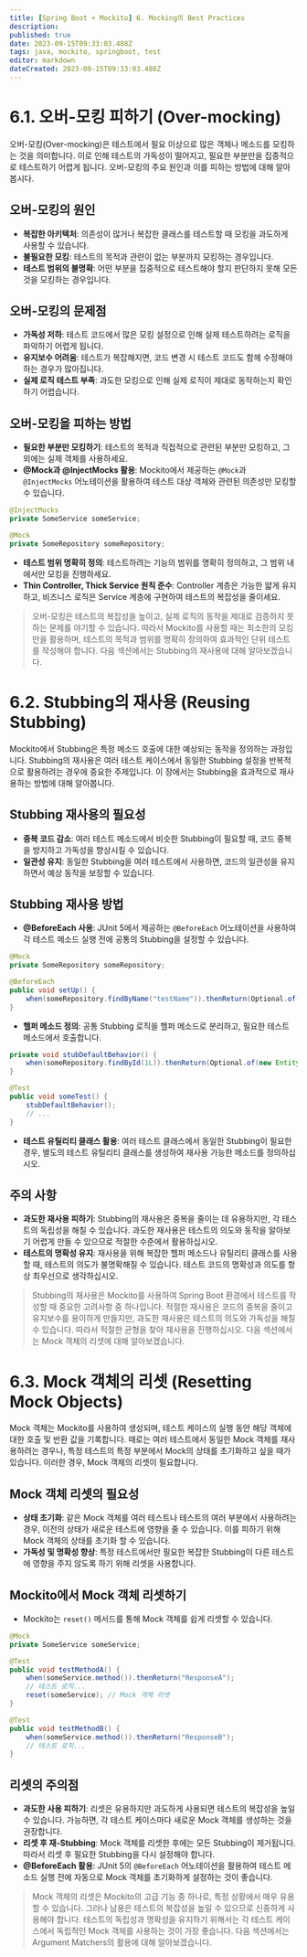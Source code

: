 ```yaml
---
title: [Spring Boot + Mockito] 6. Mocking의 Best Practices
description: 
published: true
date: 2023-09-15T09:33:03.488Z
tags: java, mockito, springboot, test
editor: markdown
dateCreated: 2023-09-15T09:33:03.488Z
---
```


# 6.1. 오버-모킹 피하기 (Over-mocking)

오버-모킹(Over-mocking)은 테스트에서 필요 이상으로 많은 객체나 메소드를 모킹하는 것을 의미합니다. 이로 인해 테스트의 가독성이 떨어지고, 필요한 부분만을 집중적으로 테스트하기 어렵게 됩니다. 오버-모킹의 주요 원인과 이를 피하는 방법에 대해 알아봅시다.

## 오버-모킹의 원인
- **복잡한 아키텍처**: 의존성이 많거나 복잡한 클래스를 테스트할 때 모킹을 과도하게 사용할 수 있습니다.
- **불필요한 모킹**: 테스트의 목적과 관련이 없는 부분까지 모킹하는 경우입니다.
- **테스트 범위의 불명확**: 어떤 부분을 집중적으로 테스트해야 할지 판단하지 못해 모든 것을 모킹하는 경우입니다.

## 오버-모킹의 문제점

- **가독성 저하**: 테스트 코드에서 많은 모킹 설정으로 인해 실제 테스트하려는 로직을 파악하기 어렵게 됩니다.
- **유지보수 어려움**: 테스트가 복잡해지면, 코드 변경 시 테스트 코드도 함께 수정해야 하는 경우가 많아집니다.
- **실제 로직 테스트 부족**: 과도한 모킹으로 인해 실제 로직이 제대로 동작하는지 확인하기 어렵습니다.

## 오버-모킹을 피하는 방법

- **필요한 부분만 모킹하기**: 테스트의 목적과 직접적으로 관련된 부분만 모킹하고, 그 외에는 실제 객체를 사용하세요.
- **@Mock과 @InjectMocks 활용**: Mockito에서 제공하는 `@Mock`과 `@InjectMocks` 어노테이션을 활용하여 테스트 대상 객체와 관련된 의존성만 모킹할 수 있습니다.

```java
@InjectMocks
private SomeService someService;

@Mock
private SomeRepository someRepository;
```

- **테스트 범위 명확히 정의**: 테스트하려는 기능의 범위를 명확히 정의하고, 그 범위 내에서만 모킹을 진행하세요.
- **Thin Controller, Thick Service 원칙 준수**: Controller 계층은 가능한 얇게 유지하고, 비즈니스 로직은 Service 계층에 구현하여 테스트의 복잡성을 줄이세요.

> 오버-모킹은 테스트의 복잡성을 높이고, 실제 로직의 동작을 제대로 검증하지 못하는 문제를 야기할 수 있습니다. 따라서 Mockito를 사용할 때는 최소한의 모킹만을 활용하며, 테스트의 목적과 범위를 명확히 정의하여 효과적인 단위 테스트를 작성해야 합니다. 다음 섹션에서는 Stubbing의 재사용에 대해 알아보겠습니다.

# 6.2. Stubbing의 재사용 (Reusing Stubbing)

Mockito에서 Stubbing은 특정 메소드 호출에 대한 예상되는 동작을 정의하는 과정입니다. Stubbing의 재사용은 여러 테스트 케이스에서 동일한 Stubbing 설정을 반복적으로 활용하려는 경우에 중요한 주제입니다. 이 장에서는 Stubbing을 효과적으로 재사용하는 방법에 대해 알아봅니다.

## Stubbing 재사용의 필요성

- **중복 코드 감소**: 여러 테스트 메소드에서 비슷한 Stubbing이 필요할 때, 코드 중복을 방지하고 가독성을 향상시킬 수 있습니다.
- **일관성 유지**: 동일한 Stubbing을 여러 테스트에서 사용하면, 코드의 일관성을 유지하면서 예상 동작을 보장할 수 있습니다.

## Stubbing 재사용 방법
- **@BeforeEach 사용**: JUnit 5에서 제공하는 `@BeforeEach` 어노테이션을 사용하여 각 테스트 메소드 실행 전에 공통의 Stubbing을 설정할 수 있습니다.

```java
@Mock
private SomeRepository someRepository;

@BeforeEach
public void setUp() {
    when(someRepository.findByName("testName")).thenReturn(Optional.of(new Entity()));
}
```

- **헬퍼 메소드 정의**: 공통 Stubbing 로직을 헬퍼 메소드로 분리하고, 필요한 테스트 메소드에서 호출합니다.

```java
private void stubDefaultBehavior() {
    when(someRepository.findById(1L)).thenReturn(Optional.of(new Entity()));
}

@Test
public void someTest() {
    stubDefaultBehavior();
    // ...
}
```

- **테스트 유틸리티 클래스 활용**: 여러 테스트 클래스에서 동일한 Stubbing이 필요한 경우, 별도의 테스트 유틸리티 클래스를 생성하여 재사용 가능한 메소드를 정의하십시오.

## 주의 사항

- **과도한 재사용 피하기**: Stubbing의 재사용은 중복을 줄이는 데 유용하지만, 각 테스트의 독립성을 해칠 수 있습니다. 과도한 재사용은 테스트의 의도와 동작을 알아보기 어렵게 만들 수 있으므로 적절한 수준에서 활용하십시오.
- **테스트의 명확성 유지**: 재사용을 위해 복잡한 헬퍼 메소드나 유틸리티 클래스를 사용할 때, 테스트의 의도가 불명확해질 수 있습니다. 테스트 코드의 명확성과 의도를 항상 최우선으로 생각하십시오.

> Stubbing의 재사용은 Mockito를 사용하여 Spring Boot 환경에서 테스트를 작성할 때 중요한 고려사항 중 하나입니다. 적절한 재사용은 코드의 중복을 줄이고 유지보수를 용이하게 만들지만, 과도한 재사용은 테스트의 의도와 가독성을 해칠 수 있습니다. 따라서 적절한 균형을 찾아 재사용을 진행하십시오. 다음 섹션에서는 Mock 객체의 리셋에 대해 알아보겠습니다.

# 6.3. Mock 객체의 리셋 (Resetting Mock Objects)

Mock 객체는 Mockito를 사용하여 생성되며, 테스트 케이스의 실행 동안 해당 객체에 대한 호출 및 반환 값을 기록합니다. 때로는 여러 테스트에서 동일한 Mock 객체를 재사용하려는 경우나, 특정 테스트의 특정 부분에서 Mock의 상태를 초기화하고 싶을 때가 있습니다. 이러한 경우, Mock 객체의 리셋이 필요합니다.

## Mock 객체 리셋의 필요성

- **상태 초기화**: 같은 Mock 객체를 여러 테스트나 테스트의 여러 부분에서 사용하려는 경우, 이전의 상태가 새로운 테스트에 영향을 줄 수 있습니다. 이를 피하기 위해 Mock 객체의 상태를 초기화 할 수 있습니다.
- **가독성 및 명확성 향상**: 특정 테스트에서만 필요한 복잡한 Stubbing이 다른 테스트에 영향을 주지 않도록 하기 위해 리셋을 사용합니다.

## Mockito에서 Mock 객체 리셋하기

- Mockito는 `reset()` 메서드를 통해 Mock 객체를 쉽게 리셋할 수 있습니다.

```java
@Mock
private SomeService someService;

@Test
public void testMethodA() {
    when(someService.method()).thenReturn("ResponseA");
    // 테스트 로직...
    reset(someService); // Mock 객체 리셋
}

@Test
public void testMethodB() {
    when(someService.method()).thenReturn("ResponseB");
    // 테스트 로직...
}
```

## 리셋의 주의점

- **과도한 사용 피하기**: 리셋은 유용하지만 과도하게 사용되면 테스트의 복잡성을 높일 수 있습니다. 가능하면, 각 테스트 케이스마다 새로운 Mock 객체를 생성하는 것을 권장합니다.
- **리셋 후 재-Stubbing**: Mock 객체를 리셋한 후에는 모든 Stubbing이 제거됩니다. 따라서 리셋 후 필요한 Stubbing을 다시 설정해야 합니다.
- **@BeforeEach 활용**: JUnit 5의 `@BeforeEach` 어노테이션을 활용하여 테스트 메소드 실행 전에 자동으로 Mock 객체를 초기화하게 설정하는 것이 좋습니다.


> Mock 객체의 리셋은 Mockito의 고급 기능 중 하나로, 특정 상황에서 매우 유용할 수 있습니다. 그러나 남용은 테스트의 복잡성을 높일 수 있으므로 신중하게 사용해야 합니다. 테스트의 독립성과 명확성을 유지하기 위해서는 각 테스트 케이스에서 독립적인 Mock 객체를 사용하는 것이 가장 좋습니다. 다음 섹션에서는 Argument Matchers의 활용에 대해 알아보겠습니다.